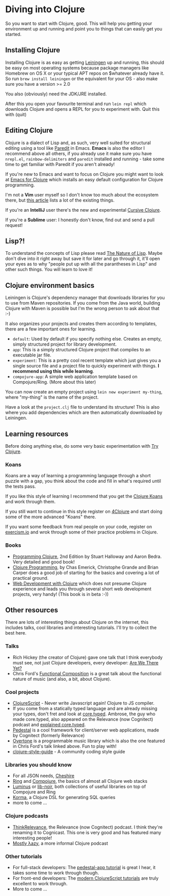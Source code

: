 # Diving into Clojure

So you want to start with Clojure, good. This will help you getting your environment up and running and point you to things that can easily get you started.

## Installing Clojure
Installing Clojure is as easy as getting [Leiningen](http://leiningen.org) up and running, this should be easy on most operating systems because package managers like Homebrew on OS X or your typical APT repos on $whatever already have it. So run `brew install leiningen` or the equivalent for your OS - also make sure you have a version >= 2.0

You also (obviously) need the JDK/JRE installed.

After this you open your favourite terminal and run `lein repl` which downloads Clojure and opens a REPL for you to experiment with. Quit this with (quit)

## Editing Clojure
Clojure is a dialect of Lisp and, as such, very well suited for structural editing using a tool like [Paredit](http://www.youtube.com/watch?v=D6h5dFyyUX0) in Emacs. **Emacs** is also the editor I recommend above all others, if you already use it make sure you have `nrepl.el`, `rainbow-delimiters` and `paredit` installed and running - take some time to get familiar with Paredit if you aren't already!

If you're new to Emacs and want to focus on Clojure you might want to look at [Emacs for Clojure](https://github.com/stuarth/emacs-for-clojure) which installs an easy default configuration for Clojure programming.

I'm not a **Vim** user myself so I don't know too much about the ecosystem there, but [this article](http://www.deepbluelambda.org/programming/clojure/programming-clojure-with-vim-2013-edition) lists a lot of the existing things.

If you're an **IntelliJ** user there's the new and experimental [Cursive Clojure](http://cursiveclojure.com/).

If you're a **Sublime** user: I honestly don't know, find out and send a pull request!

## Lisp?!

To understand the concepts of Lisp please read [The Nature of Lisp](http://www.defmacro.org/ramblings/lisp.html). Maybe don't dive into it right away but save it for later and go through it, it'll open your eyes as to why "people put up with all the parantheses in Lisp" and other such things. You will learn to love it!

## Clojure environment basics
Leiningen is Clojure's dependency manager that downloads libraries for you to use from Maven repositories. If you come from the Java world, building Clojure with Maven is possible but I'm the wrong person to ask about that :-)

It also organizes your projects and creates them according to templates, there are a few important ones for learning.

* `default`: Used by default if you specify nothing else. Creates an empty, simply structured project for library development.
* `app`: This is a simply structured Clojure project that compiles to an executable jar file.
* `experiment`: This is a pretty cool recent template which just gives you a single source file and a project file to quickly experiment with things. **I recommend using this while learning**.
* `compojure-app`: A simple web application template based on Compojure/Ring. (More about this later)

You can now create an empty project using `lein new experiment my-thing`, where "my-thing" is the name of the project.

Have a look at the `project.clj` file to understand its structure! This is also where you add dependencies which are then automatically downloaded by Leiningen.

## Learning resources

Before doing anything else, do some very basic experimentation with [Try Clojure](http://tryclj.com/).

### Koans
Koans are a way of learning a programming language through a short puzzle with a gap, you think about the code and fill in what's required until the tests pass.

If you like this style of learning I recommend that you get the [Clojure Koans](https://github.com/functional-koans/clojure-koans) and work through them.

If you still want to continue in this style register on [4Clojure](http://www.4clojure.com/) and start doing some of the more advanced "Koans" there.

If you want some feedback from real people on your code, register on [exercism.io](http://exercism.io/) and wrok through some of their practice problems in Clojure.

### Books
* [Programming Clojure](http://pragprog.com/book/shcloj2/programming-clojure), 2nd Edition by Stuart Halloway and Aaron Bedra. Very detailed and good book!
* [Clojure Programming](http://www.clojurebook.com/), by Chas Emerick, Christophe Grande and Brian Carper does a good job of starting for the basics and covering a lot of practical ground.
* [Web Development with Clojure](http://pragprog.com/book/dswdcloj/web-development-with-clojure) which does not presume Clojure experience and leads you through several short web development projects, very handy! (This book is in beta :-))

## Other resources

There are lots of interesting things about Clojure on the internet, this includes talks, cool libraries and interesting tutorials. I'll try to collect the best here.

### Talks
* Rich Hickey (the creator of Clojure) gave one talk that I think everybody must see, not just Clojure developers, every developer: [Are We There Yet?](http://www.infoq.com/presentations/Are-We-There-Yet-Rich-Hickey)
* Chris Ford's [Functional Composition](http://www.youtube.com/watch?v=Mfsnlbd-4xQ) is a great talk about the functional nature of music (and also, a bit, about Clojure).


### Cool projects
* [ClojureScript](https://github.com/clojure/clojurescript) - Never write Javascript again! Clojure to JS compiler.
* If you come from a statically typed language and are already missing your types, don't fret and look at [core.typed](https://github.com/clojure/core.typed). Ambrose, the guy who made core.typed, also appeared on the Relevance (now Cognitect) podcast and [explained core.typed](http://thinkrelevance.com/blog/2013/10/08/ambrose-bonnaire-sergeant-cognicast-episode-042).
* [Pedestal](http://pedestal.io/) is a cool framework for client/server web applications, made by Cognitect (formerly Relevance)
* [Overtone](http://overtone.github.io/) is a programmable music library which is also the one featured in Chris Ford's talk linked above. Fun to play with!
* [clojure-style-guide](https://github.com/bbatsov/clojure-style-guide) - A community coding style guide

### Libraries you should know
* For all JSON needs, [Cheshire](https://github.com/dakrone/cheshire)
* [Ring](https://github.com/ring-clojure/ring) and [Compojure](https://github.com/weavejester/compojure), the basics of almost all Clojure web stacks
* [Luminus](http://www.luminusweb.net/) or [lib-noir](https://github.com/noir-clojure/lib-noir), both collections of useful libraries on top of Compojure and Ring
* [Korma](http://www.sqlkorma.com/), a Clojure DSL for generating SQL queries
* more to come ...

### Clojure podcasts
* [ThinkRelevance](http://thinkrelevance.com/blog/tags/podcast), the Relevance (now Cognitect) podcast. I think they're renaming it to Cognicast. This one is very good and has featured many interesting people!
* [Mostly λazy](http://mostlylazy.com/), a more informal Clojure podcast

### Other tutorials
* For full-stack developers: The [pedestal-app tutorial](https://github.com/pedestal/app-tutorial) is great I hear, it takes some time to work through though.
* For front-end developers: The [modern ClojureScript tutorials](https://github.com/magomimmo/modern-cljs) are truly excellent to work through.
* More to come ...
